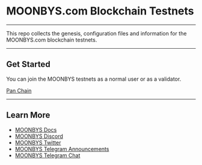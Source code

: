 # MOONBYS.com Blockchain Testnets

***

This repo collects the genesis, configuration files and information for the MOONBYS.com blockchain testnets.

***

## Get Started

You can join the MOONBYS testnets as a normal user or as a validator.

[Pan Chain](pan)
 
***

## Learn More

- [MOONBYS Docs](https://www.docs.moonbys.com)
- [MOONBYS Discord](https://discord.gg/yr5vqypJK2)
- [MOONBYS Twitter](https://twitter.com/moonbys_)
- [MOONBYS Telegram Announcements](t.me/moonbys)
- [MOONBYS Telegram Chat](t.me/moonbys_chat)
